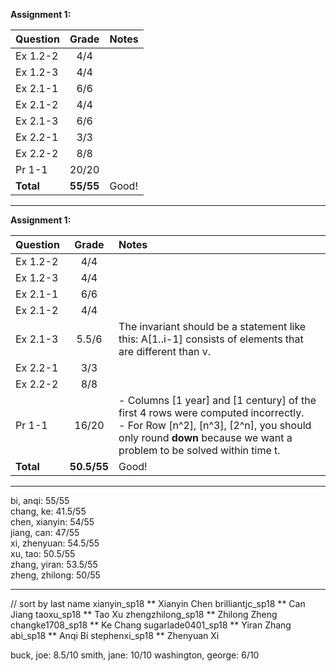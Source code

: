 **Assignment 1:**

| Question | Grade | Notes|
| :------- | :---: | :--- |
| Ex 1.2-2 | 4/4 | |
| Ex 1.2-3 | 4/4 | |
| Ex 2.1-1 | 6/6 | |
| Ex 2.1-2 | 4/4 | |
| Ex 2.1-3 | 6/6 | |
| Ex 2.2-1 | 3/3 | |
| Ex 2.2-2 | 8/8 | |
| Pr 1-1 | 20/20 | |
| **Total** | **55/55** | Good! |
-----------------------------------------
**Assignment 1:**

| Question | Grade | Notes|
| :------- | :---: | :--- |
| Ex 1.2-2 | 4/4 | |
| Ex 1.2-3 | 4/4 | |
| Ex 2.1-1 | 6/6 | |
| Ex 2.1-2 | 4/4 | |
| Ex 2.1-3 | 5.5/6 | The invariant should be a statement like this: A[1..i-1] consists of elements that are different than v.|
| Ex 2.2-1 | 3/3 | |
| Ex 2.2-2 | 8/8 | |
| Pr 1-1 | 16/20 | - Columns [1 year] and [1 century] of the first 4 rows were computed incorrectly.<br />- For Row [n^2], [n^3], [2^n], you should only round **down** because we want a problem to be solved within time t. |
| **Total** | **50.5/55** | Good! |

-----------------------------------

bi, anqi: 55/55 <br />
chang, ke: 41.5/55 <br />
chen, xianyin: 54/55 <br />
jiang, can: 47/55 <br />
xi, zhenyuan: 54.5/55 <br />
xu, tao: 50.5/55 <br />
zhang, yiran: 53.5/55 <br />
zheng, zhilong: 50/55 <br />

-----------------------------------
// sort by last name
xianyin_sp18 ** Xianyin Chen
brilliantjc_sp18 ** Can Jiang
taoxu_sp18 ** Tao Xu
zhengzhilong_sp18 ** Zhilong Zheng
changke1708_sp18 ** Ke Chang
sugarlade0401_sp18 ** Yiran Zhang
abi_sp18 ** Anqi Bi
stephenxi_sp18 ** Zhenyuan Xi

buck, joe: 8.5/10
smith, jane: 10/10
washington, george: 6/10
